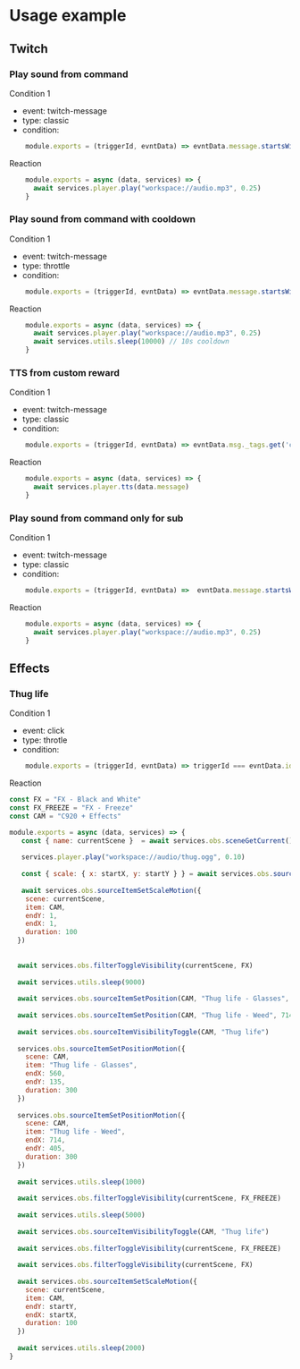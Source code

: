 # Usage example

## Twitch

### Play sound from command

Condition 1
- event: twitch-message
- type: classic
- condition:
```javascript
    module.exports = (triggerId, evntData) => evntData.message.startsWith('!command')
```

Reaction
```javascript
    module.exports = async (data, services) => {
      await services.player.play("workspace://audio.mp3", 0.25)
    }
```

### Play sound from command with cooldown

Condition 1
- event: twitch-message
- type: throttle
- condition:
```javascript
    module.exports = (triggerId, evntData) => evntData.message.startsWith('!command')
```

Reaction
```javascript
    module.exports = async (data, services) => {
      await services.player.play("workspace://audio.mp3", 0.25)
      await services.utils.sleep(10000) // 10s cooldown
    }
```

### TTS from custom reward

Condition 1
- event: twitch-message
- type: classic
- condition:
```javascript
    module.exports = (triggerId, evntData) => evntData.msg._tags.get('custom-reward-id') === 'REWARD-ID'
```

Reaction
```javascript
    module.exports = async (data, services) => {
      await services.player.tts(data.message)
    }
```

### Play sound from command only for sub

Condition 1
- event: twitch-message
- type: classic
- condition:
```javascript
    module.exports = (triggerId, evntData) =>  evntData.message.startsWith('!command')
```

Reaction
```javascript
    module.exports = async (data, services) => {
      await services.player.play("workspace://audio.mp3", 0.25)
    }
```

## Effects

### Thug life

Condition 1
- event: click
- type: throtle
- condition:
```javascript
    module.exports = (triggerId, evntData) => triggerId === evntData.id_trigger
```

Reaction
```javascript
const FX = "FX - Black and White"
const FX_FREEZE = "FX - Freeze"
const CAM = "C920 + Effects"

module.exports = async (data, services) => {
   const { name: currentScene }  = await services.obs.sceneGetCurrent()
   
   services.player.play("workspace://audio/thug.ogg", 0.10)
   
   const { scale: { x: startX, y: startY } } = await services.obs.sourceItemGetSettings(currentScene, CAM)
   
   await services.obs.sourceItemSetScaleMotion({
    scene: currentScene,
    item: CAM,
    endY: 1,
    endX: 1,
    duration: 100
  })
  
  
  await services.obs.filterToggleVisibility(currentScene, FX)
  
  await services.utils.sleep(9000)
  
  await services.obs.sourceItemSetPosition(CAM, "Thug life - Glasses", 0, 135)
  
  await services.obs.sourceItemSetPosition(CAM, "Thug life - Weed", 714, 841)
  
  await services.obs.sourceItemVisibilityToggle(CAM, "Thug life")
  
  services.obs.sourceItemSetPositionMotion({
    scene: CAM,
    item: "Thug life - Glasses",
    endX: 560,
    endY: 135,
    duration: 300
  })
  
  services.obs.sourceItemSetPositionMotion({
    scene: CAM,
    item: "Thug life - Weed",
    endX: 714,
    endY: 405,
    duration: 300
  })
  
  await services.utils.sleep(1000)
  
  await services.obs.filterToggleVisibility(currentScene, FX_FREEZE)
  
  await services.utils.sleep(5000)
  
  await services.obs.sourceItemVisibilityToggle(CAM, "Thug life")
  
  await services.obs.filterToggleVisibility(currentScene, FX_FREEZE)
  
  await services.obs.filterToggleVisibility(currentScene, FX)
  
  await services.obs.sourceItemSetScaleMotion({
    scene: currentScene,
    item: CAM,
    endY: startY,
    endX: startX,
    duration: 100
  })
  
  await services.utils.sleep(2000)
}
```
